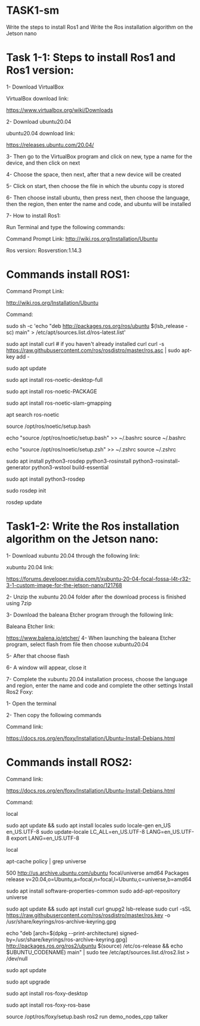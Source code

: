 # TASK1-sm
‏‏Write the steps to install Ros1 and Write the Ros installation algorithm on the Jetson nano
# Task 1-1: Steps to install Ros1 and Ros1 version:
  1- Download VirtualBox
  
 VirtualBox download link:
 
 https://www.virtualbox.org/wiki/Downloads
 
 2- Download ubuntu20.04
 
 ubuntu20.04 download link:
 
 https://releases.ubuntu.com/20.04/
 
 3- Then go to the VirtualBox program and click on new, type a name for the device, and then click on next
 
 4- Choose the space, then next, after that a new device will be created
 
 5- Click on start, then choose the file in which the ubuntu copy is stored
 
 6- Then choose install ubuntu, then press next, then choose the language, then the region, then enter the name and code, and ubuntu will be installed
 
 7- How to install Ros1:
 
 Run Terminal and type the following commands:
 
 Command Prompt Link:
 http://wiki.ros.org/Installation/Ubuntu
 
  Ros version:
 Rosverstion:1.14.3

# Commands install ROS1:
Command Prompt Link:

 http://wiki.ros.org/Installation/Ubuntu
 
Command:

 sudo sh -c 'echo "deb http://packages.ros.org/ros/ubuntu $(lsb_release -sc) main" > /etc/apt/sources.list.d/ros-latest.list'


 sudo apt install curl # if you haven't already installed curl
 curl -s https://raw.githubusercontent.com/ros/rosdistro/master/ros.asc |  sudo apt-key add -


 sudo apt update

 sudo apt install ros-noetic-desktop-full

 sudo apt install ros-noetic-PACKAGE

 sudo apt install ros-noetic-slam-gmapping

 apt search ros-noetic

 source /opt/ros/noetic/setup.bash

 echo "source /opt/ros/noetic/setup.bash" >> ~/.bashrc
 source ~/.bashrc


 echo "source /opt/ros/noetic/setup.zsh" >> ~/.zshrc
 source ~/.zshrc

 sudo apt install python3-rosdep python3-rosinstall python3-rosinstall-generator python3-wstool build-essential

 sudo apt install python3-rosdep

 sudo rosdep init

 rosdep update
 
 # Task1-2: Write the Ros installation algorithm on the Jetson nano:
 
  1- Download xubuntu 20.04 through the following link:
  
 xubuntu 20.04 link:
 
 https://forums.developer.nvidia.com/t/xubuntu-20-04-focal-fossa-l4t-r32-3-1-custom-image-for-the-jetson-nano/121768
 
 2- Unzip the xubuntu 20.04 folder after the download process is finished using 7zip
 
 3- Download the baleana Etcher program through the following link:
 
 Baleana Etcher link:
 
 https://www.balena.io/etcher/
 4- When launching the baleana Etcher program, select
 flash from file then choose xubuntu20.04
 
 5- After that choose flash
 
 6- A window will appear, close it
 
 7- Complete the xubuntu 20.04 installation process, choose the language and region, enter the name and code and complete the other settings
 Install Ros2 Foxy:
 
 1- Open the terminal
 
 2- Then copy the following commands
 
  Command link:
  
 https://docs.ros.org/en/foxy/Installation/Ubuntu-Install-Debians.html

# Commands install ROS2:

Command link:

 https://docs.ros.org/en/foxy/Installation/Ubuntu-Install-Debians.html
 
 Command:
 
 local

 sudo apt update && sudo apt install locales
 sudo locale-gen en_US en_US.UTF-8
 sudo update-locale LC_ALL=en_US.UTF-8 LANG=en_US.UTF-8
 export LANG=en_US.UTF-8

 local

 apt-cache policy |  grep universe

 500 http://us.archive.ubuntu.com/ubuntu focal/universe amd64 Packages
     release v=20.04,o=Ubuntu,a=focal,n=focal,l=Ubuntu,c=universe,b=amd64


 sudo apt install software-properties-common
 sudo add-apt-repository universe


 sudo apt update && sudo apt install curl gnupg2 lsb-release
 sudo curl -sSL https://raw.githubusercontent.com/ros/rosdistro/master/ros.key -o /usr/share/keyrings/ros-archive-keyring.gpg


 echo "deb [arch=$(dpkg --print-architecture) signed-by=/usr/share/keyrings/ros-archive-keyring.gpg] http://packages.ros.org/ros2/ubuntu $(source)  /etc/os-release && echo $UBUNTU_CODENAME) main" |  sudo tee /etc/apt/sources.list.d/ros2.list > /dev/null


 sudo apt update

 sudo apt upgrade

 sudo apt install ros-foxy-desktop

 sudo apt install ros-foxy-ros-base

 source /opt/ros/foxy/setup.bash
 ros2 run demo_nodes_cpp talker


